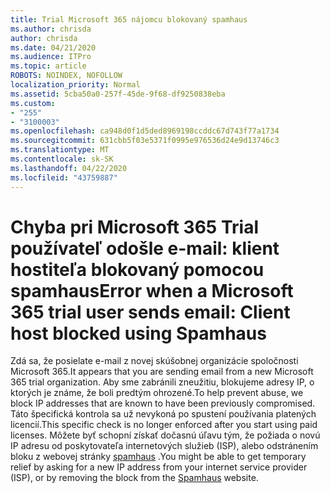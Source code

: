 ```yaml
---
title: Trial Microsoft 365 nájomcu blokovaný spamhaus
ms.author: chrisda
author: chrisda
ms.date: 04/21/2020
ms.audience: ITPro
ms.topic: article
ROBOTS: NOINDEX, NOFOLLOW
localization_priority: Normal
ms.assetid: 5cba50a0-257f-45de-9f68-df9250838eba
ms.custom:
- "255"
- "3100003"
ms.openlocfilehash: ca948d0f1d5ded8969198ccddc67d743f77a1734
ms.sourcegitcommit: 631cbb5f03e5371f0995e976536d24e9d13746c3
ms.translationtype: MT
ms.contentlocale: sk-SK
ms.lasthandoff: 04/22/2020
ms.locfileid: "43759887"
---
```

# <a name="error-when-a-microsoft-365-trial-user-sends-email-client-host-blocked-using-spamhaus"></a><span data-ttu-id="d2d93-102">Chyba pri Microsoft 365 Trial používateľ odošle e-mail: klient hostiteľa blokovaný pomocou spamhaus</span><span class="sxs-lookup"><span data-stu-id="d2d93-102">Error when a Microsoft 365 trial user sends email: Client host blocked using Spamhaus</span></span>

<span data-ttu-id="d2d93-103">Zdá sa, že posielate e-mail z novej skúšobnej organizácie spoločnosti Microsoft 365.</span><span class="sxs-lookup"><span data-stu-id="d2d93-103">It appears that you are sending email from a new Microsoft 365 trial organization.</span></span> <span data-ttu-id="d2d93-104">Aby sme zabránili zneužitiu, blokujeme adresy IP, o ktorých je známe, že boli predtým ohrozené.</span><span class="sxs-lookup"><span data-stu-id="d2d93-104">To help prevent abuse, we block IP addresses that are known to have been previously compromised.</span></span> <span data-ttu-id="d2d93-105">Táto špecifická kontrola sa už nevykoná po spustení používania platených licencií.</span><span class="sxs-lookup"><span data-stu-id="d2d93-105">This specific check is no longer enforced after you start using paid licenses.</span></span> <span data-ttu-id="d2d93-106">Môžete byť schopní získať dočasnú úľavu tým, že požiada o novú IP adresu od poskytovateľa internetových služieb (ISP), alebo odstránením bloku z webovej stránky [spamhaus](https://go.microsoft.com/fwlink/p/?linkid=123245) .</span><span class="sxs-lookup"><span data-stu-id="d2d93-106">You might be able to get temporary relief by asking for a new IP address from your internet service provider (ISP), or by removing the block from the [Spamhaus](https://go.microsoft.com/fwlink/p/?linkid=123245) website.</span></span>
